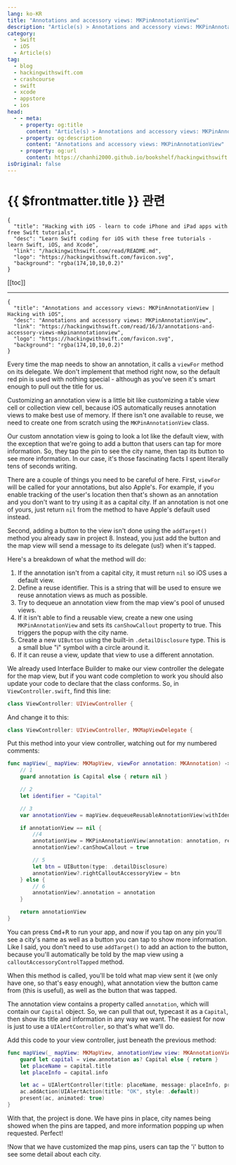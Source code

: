 ```yaml
---
lang: ko-KR
title: "Annotations and accessory views: MKPinAnnotationView"
description: "Article(s) > Annotations and accessory views: MKPinAnnotationView"
category:
  - Swift
  - iOS
  - Article(s)
tag: 
  - blog
  - hackingwithswift.com
  - crashcourse
  - swift
  - xcode
  - appstore
  - ios  
head:
  - - meta:
    - property: og:title
      content: "Article(s) > Annotations and accessory views: MKPinAnnotationView"
    - property: og:description
      content: "Annotations and accessory views: MKPinAnnotationView"
    - property: og:url
      content: https://chanhi2000.github.io/bookshelf/hackingwithswift.com/read/16/03-annotations-and-accessory-views-mkpinannotationview.html
isOriginal: false
---
```


# {{ $frontmatter.title }} 관련

```component VPCard
{
  "title": "Hacking with iOS - learn to code iPhone and iPad apps with free Swift tutorials",
  "desc": "Learn Swift coding for iOS with these free tutorials - learn Swift, iOS, and Xcode",
  "link": "/hackingwithswift.com/read/README.md",
  "logo": "https://hackingwithswift.com/favicon.svg",
  "background": "rgba(174,10,10,0.2)"
}
```

[[toc]]

---

```component VPCard
{
  "title": "Annotations and accessory views: MKPinAnnotationView | Hacking with iOS",
  "desc": "Annotations and accessory views: MKPinAnnotationView",
  "link": "https://hackingwithswift.com/read/16/3/annotations-and-accessory-views-mkpinannotationview",
  "logo": "https://hackingwithswift.com/favicon.svg",
  "background": "rgba(174,10,10,0.2)"
}
```

<VidStack src="youtube/VkvEA7v5JyQ" />

Every time the map needs to show an annotation, it calls a `viewFor` method on its delegate. We don't implement that method right now, so the default red pin is used with nothing special - although as you've seen it's smart enough to pull out the title for us.

Customizing an annotation view is a little bit like customizing a table view cell or collection view cell, because iOS automatically reuses annotation views to make best use of memory. If there isn't one available to reuse, we need to create one from scratch using the `MKPinAnnotationView` class.

Our custom annotation view is going to look a lot like the default view, with the exception that we're going to add a button that users can tap for more information. So, they tap the pin to see the city name, then tap its button to see more information. In our case, it's those fascinating facts I spent literally tens of seconds writing.

There are a couple of things you need to be careful of here. First, `viewFor` will be called for your annotations, but also Apple's. For example, if you enable tracking of the user's location then that's shown as an annotation and you don't want to try using it as a capital city. If an annotation is not one of yours, just return `nil` from the method to have Apple's default used instead.

Second, adding a button to the view isn't done using the `addTarget()` method you already saw in project 8. Instead, you just add the button and the map view will send a message to its delegate (us!) when it's tapped.

Here's a breakdown of what the method will do:

1. If the annotation isn't from a capital city, it must return `nil` so iOS uses a default view.
2. Define a reuse identifier. This is a string that will be used to ensure we reuse annotation views as much as possible.
3. Try to dequeue an annotation view from the map view's pool of unused views.
4. If it isn't able to find a reusable view, create a new one using `MKPinAnnotationView` and sets its `canShowCallout` property to true. This triggers the popup with the city name.
5. Create a new `UIButton` using the built-in `.detailDisclosure` type. This is a small blue "i" symbol with a circle around it.
6. If it can reuse a view, update that view to use a different annotation.

We already used Interface Builder to make our view controller the delegate for the map view, but if you want code completion to work you should also update your code to declare that the class conforms. So, in <VPIcon icon="fa-brands fa-swift"/>`ViewController.swift`, find this line:

```swift
class ViewController: UIViewController {
```

And change it to this:

```swift
class ViewController: UIViewController, MKMapViewDelegate {
```

Put this method into your view controller, watching out for my numbered comments:

```swift
func mapView(_ mapView: MKMapView, viewFor annotation: MKAnnotation) -> MKAnnotationView? {
    // 1
    guard annotation is Capital else { return nil }

    // 2
    let identifier = "Capital"

    // 3
    var annotationView = mapView.dequeueReusableAnnotationView(withIdentifier: identifier)

    if annotationView == nil {
        //4
        annotationView = MKPinAnnotationView(annotation: annotation, reuseIdentifier: identifier)
        annotationView?.canShowCallout = true

        // 5
        let btn = UIButton(type: .detailDisclosure)
        annotationView?.rightCalloutAccessoryView = btn
    } else {
        // 6
        annotationView?.annotation = annotation
    }

    return annotationView
}
```

You can press <kbd>Cmd</kbd>+<kbd>R</kbd> to run your app, and now if you tap on any pin you'll see a city's name as well as a button you can tap to show more information. Like I said, you don't need to use `addTarget()` to add an action to the button, because you'll automatically be told by the map view using a `calloutAccessoryControlTapped` method.

When this method is called, you'll be told what map view sent it (we only have one, so that's easy enough), what annotation view the button came from (this is useful), as well as the button that was tapped.

The annotation view contains a property called `annotation`, which will contain our `Capital` object. So, we can pull that out, typecast it as a `Capital`, then show its title and information in any way we want. The easiest for now is just to use a `UIAlertController`, so that's what we'll do.

Add this code to your view controller, just beneath the previous method:

```swift
func mapView(_ mapView: MKMapView, annotationView view: MKAnnotationView, calloutAccessoryControlTapped control: UIControl) {
    guard let capital = view.annotation as? Capital else { return }
    let placeName = capital.title
    let placeInfo = capital.info

    let ac = UIAlertController(title: placeName, message: placeInfo, preferredStyle: .alert)
    ac.addAction(UIAlertAction(title: "OK", style: .default))
    present(ac, animated: true)
}
```

With that, the project is done. We have pins in place, city names being showed when the pins are tapped, and more information popping up when requested. Perfect!

!Now that we have customized the map pins, users can tap the 'i' button to see some detail about each city.[](https://hackingwithswift.com/16-3img/books/hws/16-3@2x.png)


